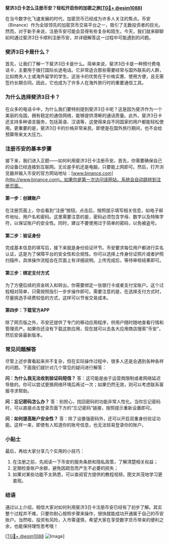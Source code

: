 **斐济3日卡怎么注册币安？轻松开启你的加密之旅[[TG💪+ @esim1088](https://t.me/s/esim1088)]**

在当今数字化飞速发展的时代，加密货币已经成为许多人关注的焦点。币安（Binance）作为全球领先的加密货币交易平台之一，吸引了无数投资者的目光。然而，对于新手来说，注册币安可能会显得有些复杂和陌生。今天，我们就来聊聊如何通过斐济3日卡顺利注册币安，并详细解答这一过程中可能遇到的问题。

### 斐济3日卡是什么？

首先，让我们了解一下斐济3日卡是什么。简单来说，斐济3日卡是一种预付费电话卡，主要用于拨打国际长途电话。它非常适合那些需要经常与国外联系的人群，比如商务人士或海外留学的学生。这张卡的优势在于价格实惠、使用方便，且无需签约长期合同。因此，它也成为了许多人在海外旅行时的重要通信工具。

### 为什么选择斐济3日卡？

在众多的电话卡中，为什么我们要特别提到斐济3日卡呢？这是因为斐济作为一个美丽的岛国，拥有稳定的通信网络，能够提供清晰的通话质量。此外，斐济3日卡还支持多种语言服务，包括英语、汉语等，这使得来自不同国家的用户都能轻松使用。更重要的是，斐济3日卡的价格非常亲民，即使是在国外旅行期间，也不会给预算带来太大压力。

### 注册币安的基本步骤

接下来，我们进入正题——如何利用斐济3日卡注册币安。首先，你需要确保自己的设备已经连接到互联网。无论是手机还是电脑，只要能上网即可。然后，打开浏览器并输入币安的官方网站地址：[www.binance.com](http://www.binance.com)。如果你是第一次访问该网站，系统会自动跳转到注册页面。

#### 第一步：创建账户

在注册页面上，你会看到“注册”按钮。点击后，按照提示填写相关信息，如电子邮件地址、用户名和密码。这里需要注意的是，密码必须包含字母、数字以及特殊字符，以保证账户的安全性。同时，建议不要使用过于简单的密码，以免被盗号。

#### 第二步：验证身份

完成基本信息的填写后，接下来就是身份验证环节。币安要求每位用户都进行实名认证，这是为了保障平台的安全性和合规性。你可以选择上传身份证照片或者护照扫描件，具体操作流程会在页面上有详细说明。上传完成后，等待审核结果即可。

#### 第三步：绑定支付方式

为了方便后续的资金转入和转出，你需要绑定一张银行卡或者支付宝账户。这个过程相对简单，只需按照指引一步步操作即可。需要注意的是，在选择支付方式时，尽量挑选手续费较低的方式，这样可以节省交易成本。

#### 第四步：下载官方APP

除了网页版之外，币安还提供了专门的移动应用程序，供用户随时随地查看行情和管理资产。如果你还没有下载这款应用，现在就可以去各大应用商店搜索“币安”，然后安装最新版本。

### 常见问题解答

尽管上述步骤看起来并不复杂，但在实际操作过程中，很多人还是会遇到各种各样的问题。下面我们就针对几个常见的疑问进行解答：

**问：为什么我无法收到验证码短信？**
答：这可能是由于运营商限制或者网络延迟导致的。你可以尝试更换网络环境后再试一次；如果仍然无效，则可以考虑联系客服寻求帮助。

**问：忘记密码怎么办？**
答：别担心，找回密码的功能非常人性化。当你忘记密码时，可以直接点击登录页面下方的“忘记密码”链接，按照提示重新设置即可。

**问：如何提高账户安全性？**
答：除了设置强密码外，还可以开启双重身份验证功能。这样一来，即使有人知道你的账号信息，也无法轻易登录你的账户。

### 小贴士

最后，再给大家分享几个实用的小技巧：
1. 在注册之前，先阅读一下币安的服务条款和隐私政策，了解清楚相关权益；
2. 定期检查账户余额，避免因疏忽而产生不必要的损失；
3. 如果对某些功能不太熟悉，可以查阅官方提供的教程视频，图文并茂地学习更直观。

### 结语

通过以上介绍，相信大家对如何利用斐济3日卡注册币安已经有了初步了解。其实整个过程并不难，只要你耐心按照步骤来操作，很快就能成功开通属于自己的币安账户。当然啦，投资有风险，入市需谨慎，希望大家在享受数字货币带来的便利之余，也能保持理性思考哦！

[[TG💪+ @esim1088](https://t.me/s/esim1088) ![Image](https://i.postimg.cc/4NQfJmqS/Snipaste-2025-05-13-00-14-12.png)]